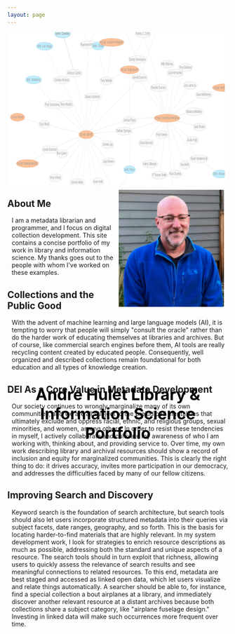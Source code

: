 ```yaml
---
layout: page
---
```

<style>
    #banner {
        width: 100%;
        height: 350px;
        background-color: white;
    }
    #banner img {
        opacity: 0.5;
    }
    #text {
        position: absolute;
        top: 25%;
        left: 50%;
        transform: translate(-50%, -50%);
        color: black;
        font-size: 36px;
        font-weight: bold;
        text-align: center;
        
    }
    p {
        margin-left: 10px;
    }
    .photo {
        display: inline;
        float: right;
        padding: 10px;
    }

</style>
<div id="banner"><div id="text">Andre Hulet Library & Information Science Portfolio</div> 
<img src="docs/banner_1.png" width="1341" height="350"></div>
<img class="photo" src="ah_1.png" width="240" height="267" alt="photo of Andre Hulet">

## About Me
<p>I am a metadata librarian and programmer, and I focus on digital 
collection development. This site contains a concise portfolio of my 
work in library and information science. My thanks goes out to the 
people with whom I've worked on these examples.</p>

## Collections and the Public Good
<p>With the advent of machine learning and large language models (AI), 
it is tempting to worry that people will simply "consult the oracle" 
rather than do the harder work of educating themselves at libraries 
and archives. But of course, like commercial search engines before 
them, AI tools are really recycling content created by educated people. 
Consequently, well organized and described collections remain 
foundational for both education and all types of knowledge creation.</p>

## DEI As a Core Value in Metadata Development
<p>Our society continues to wrongly marginalize many of its own 
communities, and we are all subject to the prejudiced mentalities 
that ultimately exclude and oppress racial, ethnic, and religious 
groups, sexual minorities, and women, among others. In order to 
resist these tendencies in myself, I actively collaborate and 
cultivate my awareness of who I am working with, thinking about, 
and providing service to. Over time, my own work describing library 
and archival resources should show a record of inclusion and equity 
for marginalized communities. This is clearly the right thing to do: 
it drives accuracy, invites more participation in our democracy, 
and addresses the difficulties faced by many of our fellow citizens.</p>

## Improving Search and Discovery
<p>Keyword search is the foundation of search architecture, but search 
tools should also let users incorporate structured metadata into 
their queries via subject facets, date ranges, geography, and so forth. 
This is the basis for locating harder-to-find materials that are highly 
relevant. In my system development work, I look for strategies to 
enrich resource descriptions as much as possible, addressing both the 
standard and unique aspects of a resource. The search tools should in 
turn exploit that richness, allowing users to quickly assess the 
relevance of search results and see meaningful connections to related 
resources. To this end, metadata are best staged and accessed as linked 
open data, which let users visualize and relate things automatically. 
A searcher should be able to, for instance, find a special collection a
bout airplanes at a library, and immediately discover another relevant 
resource at a distant archives because both collections share a 
subject category, like "airplane fuselage design." Investing in linked 
data will make such occurrences more frequent over time.</p>